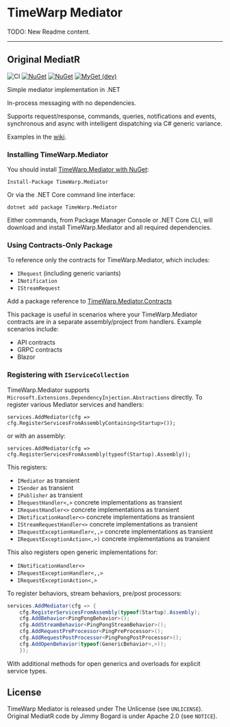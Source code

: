 TimeWarp Mediator
=================

TODO:  New Readme content.

---

## Original MediatR

![CI](https://github.com/jbogard/MediatR/workflows/CI/badge.svg)
[![NuGet](https://img.shields.io/nuget/dt/mediatr.svg)](https://www.nuget.org/packages/mediatr) 
[![NuGet](https://img.shields.io/nuget/vpre/mediatr.svg)](https://www.nuget.org/packages/mediatr)
[![MyGet (dev)](https://img.shields.io/myget/mediatr-ci/v/MediatR.svg)](https://myget.org/gallery/mediatr-ci)

Simple mediator implementation in .NET

In-process messaging with no dependencies.

Supports request/response, commands, queries, notifications and events, synchronous and async with intelligent dispatching via C# generic variance.

Examples in the [wiki](https://github.com/jbogard/MediatR/wiki).

### Installing TimeWarp.Mediator

You should install [TimeWarp.Mediator with NuGet](https://www.nuget.org/packages/TimeWarp.Mediator):

    Install-Package TimeWarp.Mediator
    
Or via the .NET Core command line interface:

    dotnet add package TimeWarp.Mediator

Either commands, from Package Manager Console or .NET Core CLI, will download and install TimeWarp.Mediator and all required dependencies.

### Using Contracts-Only Package

To reference only the contracts for TimeWarp.Mediator, which includes:

- `IRequest` (including generic variants)
- `INotification`
- `IStreamRequest`

Add a package reference to [TimeWarp.Mediator.Contracts](https://www.nuget.org/packages/TimeWarp.Mediator.Contracts)

This package is useful in scenarios where your TimeWarp.Mediator contracts are in a separate assembly/project from handlers. Example scenarios include:
- API contracts
- GRPC contracts
- Blazor

### Registering with `IServiceCollection`

TimeWarp.Mediator supports `Microsoft.Extensions.DependencyInjection.Abstractions` directly. To register various Mediator services and handlers:

```
services.AddMediator(cfg => cfg.RegisterServicesFromAssemblyContaining<Startup>());
```

or with an assembly:

```
services.AddMediator(cfg => cfg.RegisterServicesFromAssembly(typeof(Startup).Assembly));
```

This registers:

- `IMediator` as transient
- `ISender` as transient
- `IPublisher` as transient
- `IRequestHandler<,>` concrete implementations as transient
- `IRequestHandler<>` concrete implementations as transient
- `INotificationHandler<>` concrete implementations as transient
- `IStreamRequestHandler<>` concrete implementations as transient
- `IRequestExceptionHandler<,,>` concrete implementations as transient
- `IRequestExceptionAction<,>)` concrete implementations as transient

This also registers open generic implementations for:

- `INotificationHandler<>`
- `IRequestExceptionHandler<,,>`
- `IRequestExceptionAction<,>`

To register behaviors, stream behaviors, pre/post processors:

```csharp
services.AddMediator(cfg => {
    cfg.RegisterServicesFromAssembly(typeof(Startup).Assembly);
    cfg.AddBehavior<PingPongBehavior>();
    cfg.AddStreamBehavior<PingPongStreamBehavior>();
    cfg.AddRequestPreProcessor<PingPreProcessor>();
    cfg.AddRequestPostProcessor<PingPongPostProcessor>();
    cfg.AddOpenBehavior(typeof(GenericBehavior<,>));
    });
```

With additional methods for open generics and overloads for explicit service types.

## License

TimeWarp Mediator is released under The Unlicense (see `UNLICENSE`). Original MediatR code by Jimmy Bogard is under Apache 2.0 (see `NOTICE`).